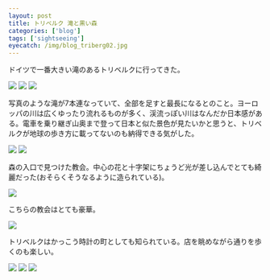 ```yaml
---
layout: post
title: トリベルク 滝と黒い森
categories: ['blog']
tags: ['sightseeing']
eyecatch: /img/blog_triberg02.jpg
---
```


ドイツで一番大きい滝のあるトリベルクに行ってきた。

<img src="/img/blog_triberg01.jpg" class="image-on-frame image-fade">

<img src="/img/blog_triberg02.jpg" class="image-on-frame image-fade">

<img src="/img/blog_triberg03.jpg" class="image-on-frame image-fade">

写真のような滝が7本連なっていて、全部を足すと最長になるとのこと。ヨーロッパの川は広くゆったり流れるものが多く、渓流っぽい川はなんだか日本感がある。電車を乗り継ぎ山奥まで登って日本と似た景色が見たいかと思うと、トリベルクが地球の歩き方に載ってないのも納得できる気がした。

<img src="/img/blog_triberg04.jpg" class="image-on-frame image-fade">

<img src="/img/blog_triberg05.jpg" class="image-on-frame image-fade">

森の入口で見つけた教会。中心の花と十字架にちょうど光が差し込んでとても綺麗だった(おそらくそうなるように造られている)。

<img src="/img/blog_triberg06.jpg" class="image-on-frame image-fade">

こちらの教会はとても豪華。

<img src="/img/blog_triberg07.jpg" class="image-on-frame image-fade">

トリベルクはかっこう時計の町としても知られている。店を眺めながら通りを歩くのも楽しい。

<img src="/img/blog_triberg08.jpg" class="image-on-frame image-fade">

<img src="/img/blog_triberg09.jpg" class="image-on-frame image-fade">

<img src="/img/blog_triberg10.jpg" class="image-on-frame image-fade">
